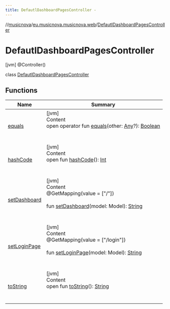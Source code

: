 ```yaml
---
title: DefautlDashboardPagesController -
---
```

//[musicnova](../../index.md)/[eu.musicnova.musicnova.web](../index.md)/[DefautlDashboardPagesController](index.md)



# DefautlDashboardPagesController  
 [jvm] @Controller()  
  
class [DefautlDashboardPagesController](index.md)   


## Functions  
  
|  Name|  Summary| 
|---|---|
| <a name="kotlin/Any/equals/#kotlin.Any?/PointingToDeclaration/"></a>[equals](../-web-auth-config/index.md#%5Bkotlin%2FAny%2Fequals%2F%23kotlin.Any%3F%2FPointingToDeclaration%2F%5D%2FFunctions%2F-588387816)| <a name="kotlin/Any/equals/#kotlin.Any?/PointingToDeclaration/"></a>[jvm]  <br>Content  <br>open operator fun [equals](../-web-auth-config/index.md#%5Bkotlin%2FAny%2Fequals%2F%23kotlin.Any%3F%2FPointingToDeclaration%2F%5D%2FFunctions%2F-588387816)(other: [Any](https://kotlinlang.org/api/latest/jvm/stdlib/kotlin/-any/index.html)?): [Boolean](https://kotlinlang.org/api/latest/jvm/stdlib/kotlin/-boolean/index.html)  <br><br><br>
| <a name="kotlin/Any/hashCode/#/PointingToDeclaration/"></a>[hashCode](../-web-auth-config/index.md#%5Bkotlin%2FAny%2FhashCode%2F%23%2FPointingToDeclaration%2F%5D%2FFunctions%2F-588387816)| <a name="kotlin/Any/hashCode/#/PointingToDeclaration/"></a>[jvm]  <br>Content  <br>open fun [hashCode](../-web-auth-config/index.md#%5Bkotlin%2FAny%2FhashCode%2F%23%2FPointingToDeclaration%2F%5D%2FFunctions%2F-588387816)(): [Int](https://kotlinlang.org/api/latest/jvm/stdlib/kotlin/-int/index.html)  <br><br><br>
| <a name="eu.musicnova.musicnova.web/DefautlDashboardPagesController/setDashboard/#org.springframework.ui.Model/PointingToDeclaration/"></a>[setDashboard](set-dashboard.md)| <a name="eu.musicnova.musicnova.web/DefautlDashboardPagesController/setDashboard/#org.springframework.ui.Model/PointingToDeclaration/"></a>[jvm]  <br>Content  <br>@GetMapping(value = ["/"])  <br>  <br>fun [setDashboard](set-dashboard.md)(model: Model): [String](https://kotlinlang.org/api/latest/jvm/stdlib/kotlin/-string/index.html)  <br><br><br>
| <a name="eu.musicnova.musicnova.web/DefautlDashboardPagesController/setLoginPage/#org.springframework.ui.Model/PointingToDeclaration/"></a>[setLoginPage](set-login-page.md)| <a name="eu.musicnova.musicnova.web/DefautlDashboardPagesController/setLoginPage/#org.springframework.ui.Model/PointingToDeclaration/"></a>[jvm]  <br>Content  <br>@GetMapping(value = ["/login"])  <br>  <br>fun [setLoginPage](set-login-page.md)(model: Model): [String](https://kotlinlang.org/api/latest/jvm/stdlib/kotlin/-string/index.html)  <br><br><br>
| <a name="kotlin/Any/toString/#/PointingToDeclaration/"></a>[toString](../-web-auth-config/index.md#%5Bkotlin%2FAny%2FtoString%2F%23%2FPointingToDeclaration%2F%5D%2FFunctions%2F-588387816)| <a name="kotlin/Any/toString/#/PointingToDeclaration/"></a>[jvm]  <br>Content  <br>open fun [toString](../-web-auth-config/index.md#%5Bkotlin%2FAny%2FtoString%2F%23%2FPointingToDeclaration%2F%5D%2FFunctions%2F-588387816)(): [String](https://kotlinlang.org/api/latest/jvm/stdlib/kotlin/-string/index.html)  <br><br><br>

